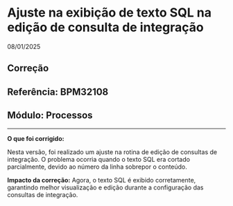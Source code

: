 # Ajuste na exibição de texto SQL na edição de consulta de integração
08/01/2025
## Correção
## Referência: BPM32108
## Módulo: Processos
***

**O que foi corrigido:**

Nesta versão, foi realizado um ajuste na rotina de edição de consultas de integração. O problema ocorria quando o texto SQL era cortado parcialmente, devido ao número da linha sobrepor o conteúdo.

**Impacto da correção:**
Agora, o texto SQL é exibido corretamente, garantindo melhor visualização e edição durante a configuração das consultas de integração.